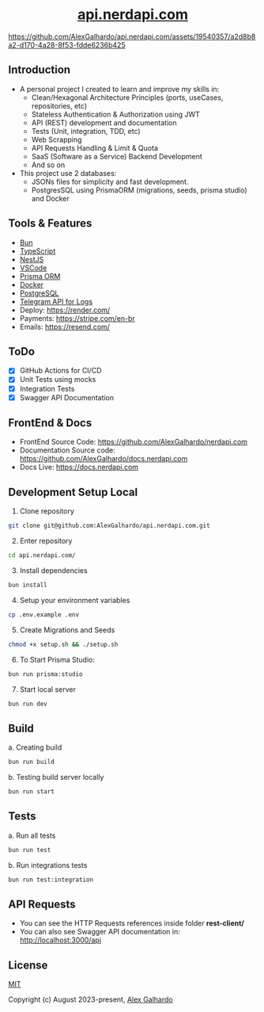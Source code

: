 <div align="center">
 <h1 align="center"><a href="https://api.nerdapi.com/" target="_blank">api.nerdapi.com</a></h1>
</div>

<https://github.com/AlexGalhardo/api.nerdapi.com/assets/19540357/a2d8b8a2-d170-4a28-8f53-fdde6236b425>

## Introduction

- A personal project I created to learn and improve my skills in:
   - Clean/Hexagonal Architecture Principles (ports, useCases, repositories, etc)
   - Stateless Authentication & Authorization using JWT
   - API (REST) development and documentation
   - Tests (Unit, integration, TDD, etc)
   - Web Scrapping
   - API Requests Handling & Limit & Quota
   - SaaS (Software as a Service) Backend Development
   - And so on
- This project use 2 databases:
   - JSONs files for simplicity and fast development.
   - PostgresSQL using PrismaORM (migrations, seeds, prisma studio) and Docker

## Tools & Features
- [Bun](https://bun.sh/docs/installation)
- [TypeScript](https://www.typescriptlang.org/)
- [NestJS](https://nodejs.org/en)
- [VSCode](https://code.visualstudio.com/)
- [Prisma ORM](https://www.prisma.io/)
- [Docker](https://www.docker.com/)
- [PostgreSQL](https://www.postgresql.org/)
- [Telegram API for Logs](https://core.telegram.org/api)
- Deploy: <https://render.com/>
- Payments: <https://stripe.com/en-br>
- Emails: <https://resend.com/>

## ToDo

- [x] GitHub Actions for CI/CD
- [x] Unit Tests using mocks
- [x] Integration Tests
- [x] Swagger API Documentation

## FrontEnd & Docs

* FrontEnd Source Code: <https://github.com/AlexGalhardo/nerdapi.com>
* Documentation Source code: <https://github.com/AlexGalhardo/docs.nerdapi.com>
* Docs Live: <https://docs.nerdapi.com>

## Development Setup Local

1. Clone repository
```bash
git clone git@github.com:AlexGalhardo/api.nerdapi.com.git
```

2. Enter repository
```bash
cd api.nerdapi.com/
```

3. Install dependencies
```bash
bun install
```

4. Setup your environment variables
```bash
cp .env.example .env
```

5. Create Migrations and Seeds
```bash
chmod +x setup.sh && ./setup.sh
```

6. To Start Prisma Studio:
```bash
bun run prisma:studio
```

7. Start local server
```bash
bun run dev
```

## Build
a. Creating build
```bash
bun run build
```

b. Testing build server locally
```bash
bun run start
```

## Tests

a. Run all tests
```bash
bun run test
```

b. Run integrations tests
```bash
bun run test:integration
```

## API Requests

- You can see the HTTP Requests references inside folder **rest-client/**
- You can also see Swagger API documentation in: <http://localhost:3000/api>

## License

[MIT](http://opensource.org/licenses/MIT)

Copyright (c) August 2023-present, [Alex Galhardo](https://github.com/AlexGalhardo)
